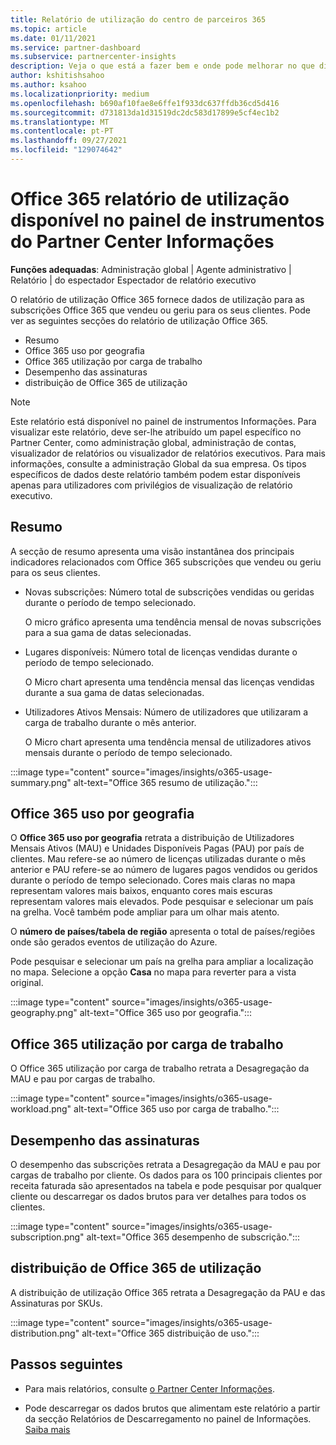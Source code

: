 ```yaml
---
title: Relatório de utilização do centro de parceiros 365
ms.topic: article
ms.date: 01/11/2021
ms.service: partner-dashboard
ms.subservice: partnercenter-insights
description: Veja o que está a fazer bem e onde pode melhorar no que diz respeito ao uso de Office 365 subscrições que vende ou gere para os seus clientes.
author: kshitishsahoo
ms.author: ksahoo
ms.localizationpriority: medium
ms.openlocfilehash: b690af10fae8e6ffe1f933dc637ffdb36cd5d416
ms.sourcegitcommit: d731813da1d31519dc2dc583d17899e5cf4ec1b2
ms.translationtype: MT
ms.contentlocale: pt-PT
ms.lasthandoff: 09/27/2021
ms.locfileid: "129074642"
---
```

# <a name="office-365-usage-report-available-from-the-partner-center-insights-dashboard"></a>Office 365 relatório de utilização disponível no painel de instrumentos do Partner Center Informações

**Funções adequadas**: Administração global | Agente administrativo | Relatório | do espectador Espectador de relatório executivo

O relatório de utilização Office 365 fornece dados de utilização para as subscrições Office 365 que vendeu ou geriu para os seus clientes. Pode ver as seguintes secções do relatório de utilização Office 365.

- Resumo
- Office 365 uso por geografia
- Office 365 utilização por carga de trabalho
- Desempenho das assinaturas
- distribuição de Office 365 de utilização

 > [!NOTE]
 > Este relatório está disponível no painel de instrumentos Informações. Para visualizar este relatório, deve ser-lhe atribuído um papel específico no Partner Center, como administração global, administração de contas, visualizador de relatórios ou visualizador de relatórios executivos. Para mais informações, consulte a administração Global da sua empresa. Os tipos específicos de dados deste relatório também podem estar disponíveis apenas para utilizadores com privilégios de visualização de relatório executivo.

## <a name="summary"></a>Resumo

A secção de resumo apresenta uma visão instantânea dos principais indicadores relacionados com Office 365 subscrições que vendeu ou geriu para os seus clientes.  

- Novas subscrições: Número total de subscrições vendidas ou geridas durante o período de tempo selecionado.

   O micro gráfico apresenta uma tendência mensal de novas subscrições para a sua gama de datas selecionadas.

- Lugares disponíveis: Número total de licenças vendidas durante o período de tempo selecionado.

   O Micro chart apresenta uma tendência mensal das licenças vendidas durante a sua gama de datas selecionadas.

- Utilizadores Ativos Mensais: Número de utilizadores que utilizaram a carga de trabalho durante o mês anterior. 

   O Micro chart apresenta uma tendência mensal de utilizadores ativos mensais durante o período de tempo selecionado.

:::image type="content" source="images/insights/o365-usage-summary.png" alt-text="Office 365 resumo de utilização.":::

## <a name="office-365-usage-by-geography"></a>Office 365 uso por geografia

O **Office 365 uso por geografia** retrata a distribuição de Utilizadores Mensais Ativos (MAU) e Unidades Disponíveis Pagas (PAU) por país de clientes. Mau refere-se ao número de licenças utilizadas durante o mês anterior e PAU refere-se ao número de lugares pagos vendidos ou geridos durante o período de tempo selecionado. Cores mais claras no mapa representam valores mais baixos, enquanto cores mais escuras representam valores mais elevados. Pode pesquisar e selecionar um país na grelha. Você também pode ampliar para um olhar mais atento.

O **número de países/tabela de região** apresenta o total de países/regiões onde são gerados eventos de utilização do Azure.

Pode pesquisar e selecionar um país na grelha para ampliar a localização no mapa. Selecione a opção **Casa** no mapa para reverter para a vista original.


:::image type="content" source="images/insights/o365-usage-geography.png" alt-text="Office 365 uso por geografia.":::

## <a name="office-365-usage-by-workload"></a>Office 365 utilização por carga de trabalho

O Office 365 utilização por carga de trabalho retrata a Desagregação da MAU e pau por cargas de trabalho.

:::image type="content" source="images/insights/o365-usage-workload.png" alt-text="Office 365 uso por carga de trabalho.":::

## <a name="subscriptions-performance"></a>Desempenho das assinaturas

O desempenho das subscrições retrata a Desagregação da MAU e pau por cargas de trabalho por cliente. Os dados para os 100 principais clientes por receita faturada são apresentados na tabela e pode pesquisar por qualquer cliente ou descarregar os dados brutos para ver detalhes para todos os clientes.

:::image type="content" source="images/insights/o365-usage-subscription.png" alt-text="Office 365 desempenho de subscrição.":::

## <a name="office-365-usage-distribution"></a>distribuição de Office 365 de utilização

A distribuição de utilização Office 365 retrata a Desagregação da PAU e das Assinaturas por SKUs.

:::image type="content" source="images/insights/o365-usage-distribution.png" alt-text="Office 365 distribuição de uso.":::

## <a name="next-steps"></a>Passos seguintes

- Para mais relatórios, consulte [o Partner Center Informações](partner-center-insights.md).

- Pode descarregar os dados brutos que alimentam este relatório a partir da secção Relatórios de Descarregamento no painel de Informações. [Saiba mais](insights-download-reports.md) 
